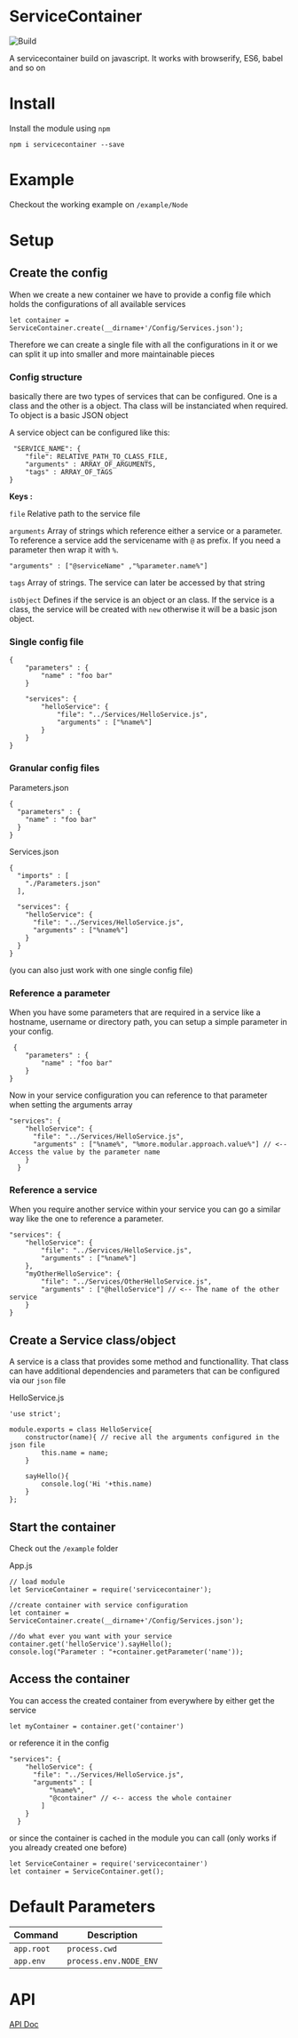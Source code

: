 # ServiceContainer

![Build](https://circleci.com/gh/faebeee/servicecontainer/tree/master.svg?style=svg&circle-token=50472bb3d7dbbb77fd1138181c19d6ed84d87dfd)

A servicecontainer build on javascript. It works with browserify, ES6, babel and so on

# Install 
Install the module using `npm`

  `npm i servicecontainer --save`

# Example

Checkout the working example on `/example/Node`

# Setup

## Create the config

When we create a new container we have to provide a config file which holds the configurations
of all available services

    let container = ServiceContainer.create(__dirname+'/Config/Services.json');

Therefore we can create a single file with all the configurations in it or we can split it up into smaller
and more maintainable pieces

### Config structure

basically there are two types of services that can be configured. One is a class
and the other is a object. Tha class will be instanciated when required. To object
is a basic JSON object

A service object can be configured like this:

     "SERVICE_NAME": {
        "file": RELATIVE_PATH_TO_CLASS_FILE,
        "arguments" : ARRAY_OF_ARGUMENTS,
        "tags" : ARRAY_OF_TAGS
    }


**Keys :** 

`file` Relative path to the service file

`arguments` Array of strings which reference either a service or a parameter.
To reference a service add the servicename with `@` as prefix. If you need a parameter then wrap it with `%`.

    "arguments" : ["@serviceName" ,"%parameter.name%"]


`tags` Array of strings. The service can later be accessed by that string

`isObject` Defines if the service is an object or an class. If the service is a class, the service will be created with 
`new` otherwise it will be a basic json object.


### Single config file

    {
        "parameters" : {
            "name" : "foo bar"
        }
    
        "services": {
            "helloService": {
                "file": "../Services/HelloService.js",
                "arguments" : ["%name%"]
            }
        }
    }

### Granular config files

Parameters.json

    {
      "parameters" : {
        "name" : "foo bar"
      }
    }

Services.json

    {
      "imports" : [
        "./Parameters.json"
      ],
    
      "services": {
        "helloService": {
          "file": "../Services/HelloService.js",
          "arguments" : ["%name%"]
        }
      }
    }

(you can also just work with one single config file)

### Reference a parameter

When you have some parameters that are required in a service like a hostname, username or directory path,
you can setup a simple parameter in your config.

     {
        "parameters" : {
            "name" : "foo bar"
        }
    }

Now in your service configuration you can reference to that parameter when setting the arguments array

    "services": {
        "helloService": {
          "file": "../Services/HelloService.js",
          "arguments" : ["%name%", "%more.modular.approach.value%"] // <-- Access the value by the parameter name
        }
      }

### Reference a service

When you require another service within your service you can go a similar way like the one to reference a parameter.

    "services": {
        "helloService": {
            "file": "../Services/HelloService.js",
            "arguments" : ["%name%"]
        },
        "myOtherHelloService": {
            "file": "../Services/OtherHelloService.js",
            "arguments" : ["@helloService"] // <-- The name of the other service
        }
    }


## Create a Service class/object

A service is a class that provides some method and functionallity. That class can have additional dependencies and parameters that can be configured via our `json` file

HelloService.js

    'use strict';
    
    module.exports = class HelloService{
        constructor(name){ // recive all the arguments configured in the json file
            this.name = name;
        }
    
        sayHello(){
            console.log('Hi '+this.name)
        }
    };

## Start the container 

Check out the `/example` folder
 
App.js
 
    // load module
    let ServiceContainer = require('servicecontainer');
    
    //create container with service configuration
    let container = ServiceContainer.create(__dirname+'/Config/Services.json');
    
    //do what ever you want with your service
    container.get('helloService').sayHello();
    console.log("Parameter : "+container.getParameter('name'));


## Access the container
You can access the created container from everywhere by either get the service

    let myContainer = container.get('container')

or reference it in the config

    "services": {
        "helloService": {
          "file": "../Services/HelloService.js",
          "arguments" : [
              "%name%",
              "@container" // <-- access the whole container
            ]
        }
      }

or since the container is cached in the module you can call (only works if you already created one before)

    let ServiceContainer = require('servicecontainer')
    let container = ServiceContainer.get();



# Default Parameters


| Command | Description |
| --- | --- |
| `app.root` | `process.cwd` |
| `app.env` | `process.env.NODE_ENV` |

    
# API

[API Doc](docs/index.html)
